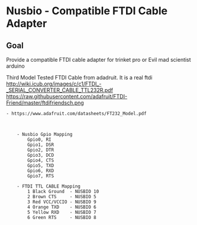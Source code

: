Nusbio - Compatible FTDI Cable Adapter
=============

## Goal

Provide a compatible FTDI cable adapter for trinket pro or Evil mad scientist
arduino

Third Model Tested
        FTDI Cable from adadruit. It is a real ftdi
        http://wiki.icub.org/images/c/c1/FTDI_-_SERIAL_CONVERTER_CABLE_TTL232R.pdf
		https://raw.githubusercontent.com/adafruit/FTDI-Friend/master/ftdifriendsch.png

	- https://www.adafruit.com/datasheets/FT232_Model.pdf

	

		- Nusbio Gpio Mapping
			Gpio0, RI  
			Gpio1, DSR 
			Gpio2, DTR 
			Gpio3, DCD 
			Gpio4, CTS 
			Gpio5, TXD 
			Gpio6, RXD 
			Gpio7, RTS 

		- FTDI TTL CABLE Mapping
			1 Black Ground  - NUSBIO 10
			2 Brown CTS     - NUSBIO 5
			3 Red VCC/VCCIO - NUSBIO 9
			4 Orange TXD    - NUSBIO 6
			5 Yellow RXD    - NUSBIO 7
			6 Green RTS     - NUSBIO 8




					    